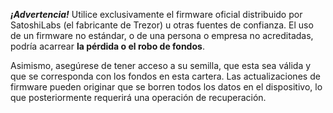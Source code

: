 **_¡Advertencia!_** Utilice exclusivamente el firmware oficial distribuido por SatoshiLabs (el
fabricante de Trezor) u otras fuentes de confianza. El uso de un firmware no estándar,
o de una persona o empresa no acreditadas, podría acarrear **la pérdida
o el robo de fondos**.

Asimismo, asegúrese de tener acceso a su semilla, que esta sea válida y que
se corresponda con los fondos en esta cartera. Las actualizaciones de firmware pueden
originar que se borren todos los datos en el dispositivo, lo que posteriormente requerirá una operación de recuperación.
